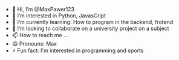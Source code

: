 - 👋 Hi, I’m @MaxPawer123
- 👀 I’m interested in Python, JavasCript
- 🌱 I’m currently learning: How to program in the backend, frotend
- 💞️ I’m looking to collaborate on a university project on a subject
- 📫 How to reach me ...
- 😄 Pronouns: Max
- ⚡ Fun fact: I'm interested in programming and sports

<!---
MaxPawer123/MaxPawer123 is a ✨ special ✨ repository because its `README.md` (this file) appears on your GitHub profile.
You can click the Preview link to take a look at your changes.
--->
